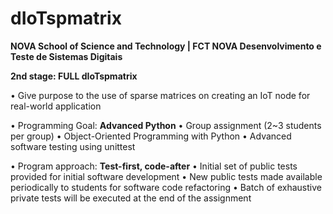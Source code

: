 # dIoTspmatrix

**NOVA School of Science and Technology | FCT NOVA
Desenvolvimento e Teste de Sistemas Digitais**

**2nd stage: FULL dIoTspmatrix**

• Give purpose to the use of sparse matrices on creating an IoT node for real-world application

• Programming Goal: **Advanced Python**
    • Group assignment (2~3 students per group)
    • Object-Oriented Programming with Python
    • Advanced software testing using unittest

• Program approach: **Test-first, code-after**
    • Initial set of public tests provided for initial software development
    • New public tests made available periodically to students for software code refactoring
    • Batch of exhaustive private tests will be executed at the end of the assignment
